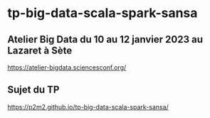 # tp-big-data-scala-spark-sansa

## Atelier Big Data du 10 au 12 janvier 2023 au Lazaret à Sète 
https://atelier-bigdata.sciencesconf.org/

## Sujet du TP
https://p2m2.github.io/tp-big-data-scala-spark-sansa/
